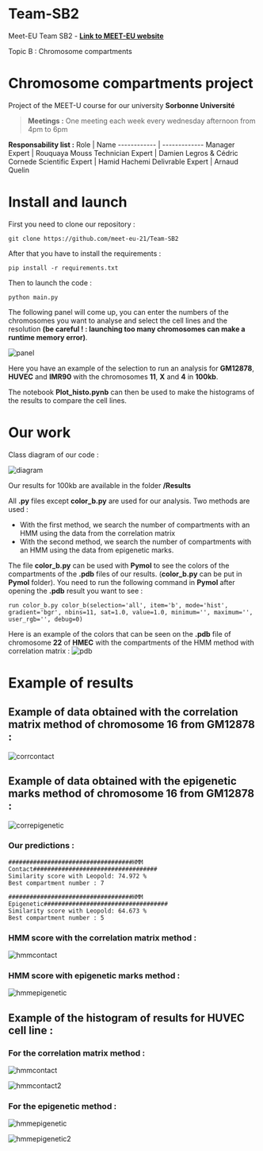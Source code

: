 # Team-SB2

Meet-EU Team SB2 - 
**[Link to MEET-EU website](https://hdsu-bioquant.github.io/meet-eu-2021/)**

Topic B : Chromosome compartments

# Chromosome compartments project

Project of the MEET-U course for our university __Sorbonne Université__

> **Meetings :**
> One meeting each week every wednesday afternoon from 4pm to 6pm

**Responsability list :**
Role | Name
------------ | -------------
Manager Expert | Rouquaya Mouss
Technician Expert | Damien Legros & Cédric Cornede
Scientific Expert | Hamid Hachemi
Delivrable Expert | Arnaud Quelin

# Install and launch

First you need to clone our repository :
```
git clone https://github.com/meet-eu-21/Team-SB2
```
After that you have to install the requirements :
```
pip install -r requirements.txt
```
Then to launch the code :
```
python main.py
```
The following panel will come up, you can enter the numbers of the chromosomes you want to analyse and select the cell lines and the resolution **(be careful ! : launching too many chromosomes can make a runtime memory error)**.

![panel](https://github.com/meet-eu-21/Team-SB2/blob/main/images/panel.png?raw=true)

Here you have an example of the selection to run an analysis for **GM12878**, **HUVEC** and **IMR90** with the chromosomes **11**, **X** and **4** in **100kb**.

The notebook **Plot_histo.pynb** can then be used to make the histograms of the results to compare the cell lines.

# Our work

Class diagram of our code :

![diagram](https://github.com/meet-eu-21/Team-SB2/blob/main/images/class_diagram.png?raw=true)

Our results for 100kb are available in the folder **/Results**

All **.py** files except **color_b.py** are used for our analysis. Two methods are used :
- With the first method, we search the number of compartments with an HMM using the data from the correlation matrix
- With the second method, we search the number of compartments with an HMM using the data from epigenetic marks.

The file **color_b.py** can be used with **Pymol** to see the colors of the compartments of the **.pdb** files of our results. (**color_b.py** can be put in **Pymol** folder). You need to run the following command in **Pymol** after opening the **.pdb** result you want to see : 
```
run color_b.py color_b(selection='all', item='b', mode='hist', gradient='bgr', nbins=11, sat=1.0, value=1.0, minimum='', maximum='', user_rgb='', debug=0)
```
Here is an example of the colors that can be seen on the **.pdb** file of chromosome **22** of **HMEC** with the compartments of the HMM method with correlation matrix : 
![pdb](https://github.com/meet-eu-21/Team-SB2/blob/main/images/chr22_HMEC_HMMContact.png?raw=true)



# Example of results

## Example of data obtained with the correlation matrix method of chromosome 16 from GM12878 :

![corrcontact](https://raw.githubusercontent.com/meet-eu-21/Team-SB2/main/Results/GM12878/16/100/HMM%20Contact%20All%20Results.png)

## Example of data obtained with the epigenetic marks method of chromosome 16 from GM12878 :

![correpigenetic](https://raw.githubusercontent.com/meet-eu-21/Team-SB2/main/Results/GM12878/16/100/HMM%20Epigenetic%20All%20Results.png)

### Our predictions :
```
###################################HMM Contact###################################
Similarity score with Leopold: 74.972 %
Best compartment number : 7

###################################HMM Epigenetic###################################
Similarity score with Leopold: 64.673 %
Best compartment number : 5
```

### HMM score with the correlation matrix method :

![hmmcontact](https://github.com/meet-eu-21/Team-SB2/blob/main/Results/GM12878/16/100/HMM%20Contact%20compartments.png?raw=true)

### HMM score with epigenetic marks method :

![hmmepigenetic](https://github.com/meet-eu-21/Team-SB2/blob/main/Results/GM12878/16/100/HMM%20Epigenetic%20compartments.png?raw=true)

## Example of the histogram of results for **HUVEC** cell line :

### For the correlation matrix method :

![hmmcontact](https://github.com/meet-eu-21/Team-SB2/blob/main/Results/Results%20-%20Histograms/HUVEC/100/Best_cpt_Contact.jpg?raw=true)


![hmmcontact2](https://github.com/meet-eu-21/Team-SB2/blob/main/Results/Results%20-%20Histograms/HUVEC/100/similarity_Leo_Contact.jpg?raw=true)

### For the epigenetic method :

![hmmepigenetic](https://github.com/meet-eu-21/Team-SB2/blob/main/Results/Results%20-%20Histograms/HUVEC/100/Best_cpt_Expr-Repr.jpg?raw=true)

![hmmepigenetic2](https://github.com/meet-eu-21/Team-SB2/blob/main/Results/Results%20-%20Histograms/HUVEC/100/similarity_Leo_Expr-Repr.jpg?raw=true)
